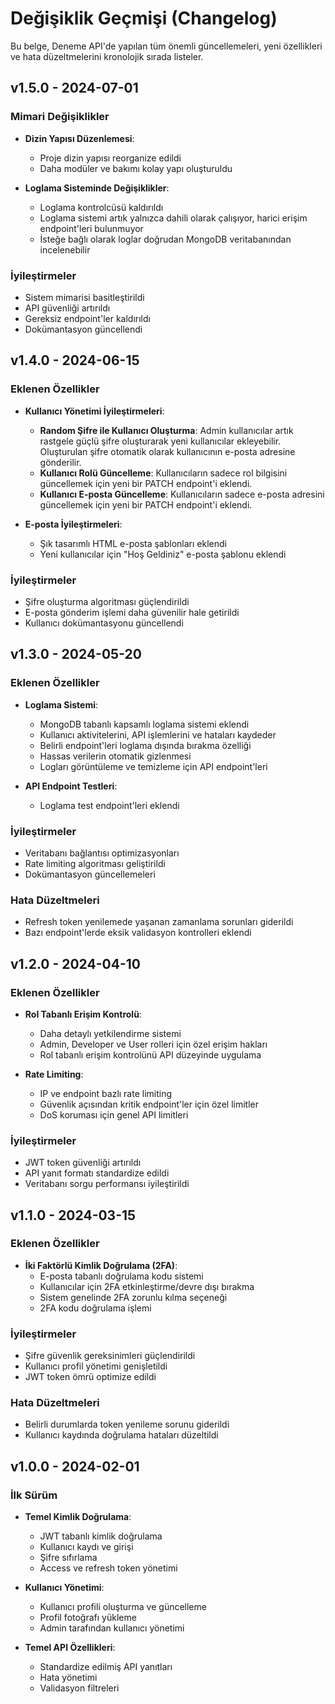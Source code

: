 # Değişiklik Geçmişi (Changelog)

Bu belge, Deneme API'de yapılan tüm önemli güncellemeleri, yeni özellikleri ve hata düzeltmelerini kronolojik sırada listeler.

## v1.5.0 - 2024-07-01

### Mimari Değişiklikler

- **Dizin Yapısı Düzenlemesi**:
  - Proje dizin yapısı reorganize edildi
  - Daha modüler ve bakımı kolay yapı oluşturuldu

- **Loglama Sisteminde Değişiklikler**:
  - Loglama kontrolcüsü kaldırıldı
  - Loglama sistemi artık yalnızca dahili olarak çalışıyor, harici erişim endpoint'leri bulunmuyor
  - İsteğe bağlı olarak loglar doğrudan MongoDB veritabanından incelenebilir

### İyileştirmeler

- Sistem mimarisi basitleştirildi
- API güvenliği artırıldı
- Gereksiz endpoint'ler kaldırıldı
- Dokümantasyon güncellendi

## v1.4.0 - 2024-06-15

### Eklenen Özellikler

- **Kullanıcı Yönetimi İyileştirmeleri**:
  - **Random Şifre ile Kullanıcı Oluşturma**: Admin kullanıcılar artık rastgele güçlü şifre oluşturarak yeni kullanıcılar ekleyebilir. Oluşturulan şifre otomatik olarak kullanıcının e-posta adresine gönderilir.
  - **Kullanıcı Rolü Güncelleme**: Kullanıcıların sadece rol bilgisini güncellemek için yeni bir PATCH endpoint'i eklendi.
  - **Kullanıcı E-posta Güncelleme**: Kullanıcıların sadece e-posta adresini güncellemek için yeni bir PATCH endpoint'i eklendi.

- **E-posta İyileştirmeleri**:
  - Şık tasarımlı HTML e-posta şablonları eklendi
  - Yeni kullanıcılar için "Hoş Geldiniz" e-posta şablonu eklendi

### İyileştirmeler

- Şifre oluşturma algoritması güçlendirildi
- E-posta gönderim işlemi daha güvenilir hale getirildi
- Kullanıcı dokümantasyonu güncellendi

## v1.3.0 - 2024-05-20

### Eklenen Özellikler

- **Loglama Sistemi**:
  - MongoDB tabanlı kapsamlı loglama sistemi eklendi
  - Kullanıcı aktivitelerini, API işlemlerini ve hataları kaydeder
  - Belirli endpoint'leri loglama dışında bırakma özelliği
  - Hassas verilerin otomatik gizlenmesi
  - Logları görüntüleme ve temizleme için API endpoint'leri

- **API Endpoint Testleri**:
  - Loglama test endpoint'leri eklendi

### İyileştirmeler

- Veritabanı bağlantısı optimizasyonları
- Rate limiting algoritması geliştirildi
- Dokümantasyon güncellemeleri

### Hata Düzeltmeleri

- Refresh token yenilemede yaşanan zamanlama sorunları giderildi
- Bazı endpoint'lerde eksik validasyon kontrolleri eklendi

## v1.2.0 - 2024-04-10

### Eklenen Özellikler

- **Rol Tabanlı Erişim Kontrolü**:
  - Daha detaylı yetkilendirme sistemi
  - Admin, Developer ve User rolleri için özel erişim hakları
  - Rol tabanlı erişim kontrolünü API düzeyinde uygulama

- **Rate Limiting**:
  - IP ve endpoint bazlı rate limiting
  - Güvenlik açısından kritik endpoint'ler için özel limitler
  - DoS koruması için genel API limitleri

### İyileştirmeler

- JWT token güvenliği artırıldı
- API yanıt formatı standardize edildi
- Veritabanı sorgu performansı iyileştirildi

## v1.1.0 - 2024-03-15

### Eklenen Özellikler

- **İki Faktörlü Kimlik Doğrulama (2FA)**:
  - E-posta tabanlı doğrulama kodu sistemi
  - Kullanıcılar için 2FA etkinleştirme/devre dışı bırakma
  - Sistem genelinde 2FA zorunlu kılma seçeneği
  - 2FA kodu doğrulama işlemi

### İyileştirmeler

- Şifre güvenlik gereksinimleri güçlendirildi
- Kullanıcı profil yönetimi genişletildi
- JWT token ömrü optimize edildi

### Hata Düzeltmeleri

- Belirli durumlarda token yenileme sorunu giderildi
- Kullanıcı kaydında doğrulama hataları düzeltildi

## v1.0.0 - 2024-02-01

### İlk Sürüm

- **Temel Kimlik Doğrulama**:
  - JWT tabanlı kimlik doğrulama
  - Kullanıcı kaydı ve girişi
  - Şifre sıfırlama
  - Access ve refresh token yönetimi

- **Kullanıcı Yönetimi**:
  - Kullanıcı profili oluşturma ve güncelleme
  - Profil fotoğrafı yükleme
  - Admin tarafından kullanıcı yönetimi

- **Temel API Özellikleri**:
  - Standardize edilmiş API yanıtları
  - Hata yönetimi
  - Validasyon filtreleri 